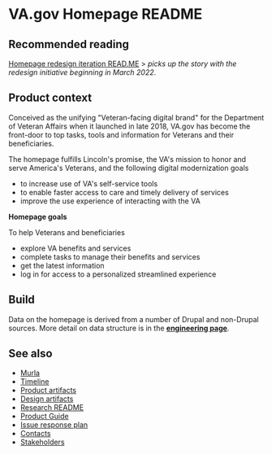 # VA.gov Homepage README

## Recommended reading
[Homepage redesign iteration READ.ME](https://github.com/department-of-veterans-affairs/va.gov-team/blob/master/products/home-page/initiatives/2022-home-page-redesign-initiative/README.md#home-page-redesign-iteration) > _picks up the story with the redesign initiative beginning in March 2022_. 

## Product context

Conceived as the unifying "Veteran-facing digital brand" for the Department of Veteran Affairs when it launched in late 2018, VA.gov has become the front-door to top tasks, tools and information for Veterans and their beneficiaries. 

The homepage fulfills Lincoln's promise, the VA's mission to honor and serve America's Veterans, and the following digital modernization goals
- to increase use of VA's self-service tools
- to enable faster access to care and timely delivery of services
- improve the use experience of interacting with the VA

**Homepage goals**

To help Veterans and beneficiaries
- explore VA benefits and services
- complete tasks to manage their benefits and services
- get the latest information 
- log in for access to a personalized streamlined experience

## Build
Data on the homepage is derived from a number of Drupal and non-Drupal sources. More detail on data structure is in the [**engineering page**](https://github.com/department-of-veterans-affairs/va.gov-team/tree/master/products/home-page/engineering#homepage-build).

## See also 
- [Murla](https://app.mural.co/t/departmentofveteransaffairs9999/m/departmentofveteransaffairs9999/1735851918125/0a3e0b39b7534d90e886edb660012dc70bcad652)
- [Timeline](https://github.com/department-of-veterans-affairs/va.gov-team/blob/master/products/home-page/initiatives/2022-home-page-redesign-initiative/timeline.md)
- [Product artifacts](https://github.com/department-of-veterans-affairs/va.gov-team/tree/master/products/home-page/initiatives/2022-home-page-redesign-initiative#product-artifacts)
- [Design artifacts](https://github.com/department-of-veterans-affairs/va.gov-team/tree/master/products/home-page/initiatives/2022-home-page-redesign-initiative#design-artifacts)
- [Research README](https://github.com/department-of-veterans-affairs/va.gov-team/tree/master/products/home-page/research) 
- [Product Guide](https://github.com/department-of-veterans-affairs/va.gov-team/blob/master/products/home-page/initiatives/VA.gov-Product-Guide-12.2022.pdf)
- [Issue response plan](https://github.com/department-of-veterans-affairs/va.gov-team/blob/master/products/home-page/issue-response-plan.md)
- [Contacts](https://github.com/department-of-veterans-affairs/va.gov-team/blob/master/products/home-page/initiatives/2022-home-page-redesign-initiative/README.md#contacts)
- [Stakeholders](https://github.com/department-of-veterans-affairs/va.gov-team/tree/master/products/home-page/initiatives/2022-home-page-redesign-initiative#stakeholders)

